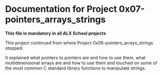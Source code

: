# Documentation for Project 0x07-pointers_arrays_strings

**This file is mandatory in all ALX School projects**



This project continued from where Project 0x06-pointers_arrays_strings stopped.


It explained what pointers to pointers are and how to use them, what multidimensional arrays are and how to use them and touched on some of the most common C standard library functions to manipulate strings.
